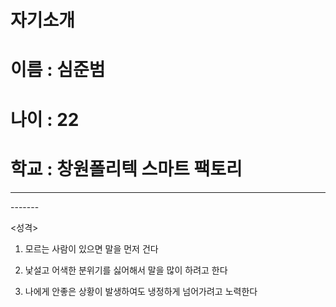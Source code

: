 # 자기소개
# 이름 : 심준범
# 나이 : 22
# 학교 : 창원폴리텍 스마트 팩토리
-------
<mail>
<yu364700@naver.com>
-------
  
<성격>
  
  1. 모르는 사람이 있으면 말을 먼저 건다
  
  2. 낯설고 어색한 분위기를 싫어해서 말을 많이 하려고 한다
  
  3. 나에게 안좋은 상황이 발생하여도 냉정하게 넘어가려고 노력한다
  
  



